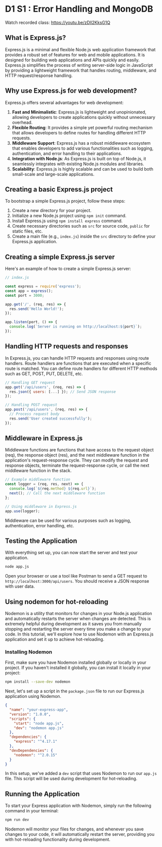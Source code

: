 # D1 S1 : Error Handling and MongoDB

Watch recorded class: https://youtu.be/zDll2KksG1Q

## What is Express.js?

Express.js is a minimal and flexible Node.js web application framework that provides a robust set of features for web and mobile applications. It is designed for building web applications and APIs quickly and easily. Express.js simplifies the process of writing server-side logic in JavaScript by providing a lightweight framework that handles routing, middleware, and HTTP request/response handling.

## Why use Express.js for web development?

Express.js offers several advantages for web development:

1. **Fast and Minimalistic**: Express.js is lightweight and unopinionated, allowing developers to create applications quickly without unnecessary overhead.
2. **Flexible Routing**: It provides a simple yet powerful routing mechanism that allows developers to define routes for handling different HTTP requests.
3. **Middleware Support**: Express.js has a robust middleware ecosystem that enables developers to add various functionalities such as logging, authentication, and error handling to their applications.
4. **Integration with Node.js**: As Express.js is built on top of Node.js, it seamlessly integrates with existing Node.js modules and libraries.
5. **Scalability**: Express.js is highly scalable and can be used to build both small-scale and large-scale applications.

## Creating a basic Express.js project

To bootstrap a simple Express.js project, follow these steps:

1. Create a new directory for your project.
2. Initialize a new Node.js project using `npm init` command.
3. Install Express.js using `npm install express` command.
4. Create necessary directories such as `src` for source code, `public` for static files, etc.
5. Create a main file (e.g., `index.js`) inside the `src` directory to define your Express.js application.

## Creating a simple Express.js server

Here's an example of how to create a simple Express.js server:

```javascript
// index.js

const express = require('express');
const app = express();
const port = 3000;

app.get('/', (req, res) => {
  res.send('Hello World!');
});

app.listen(port, () => {
  console.log(`Server is running on http://localhost:${port}`);
});
```

## Handling HTTP requests and responses

In Express.js, you can handle HTTP requests and responses using route handlers. Route handlers are functions that are executed when a specific route is matched. You can define route handlers for different HTTP methods such as GET, POST, PUT, DELETE, etc.

```javascript
// Handling GET request
app.get('/api/users', (req, res) => {
  res.json({ users: [...] }); // Send JSON response
});

// Handling POST request
app.post('/api/users', (req, res) => {
  // Process request body
  res.send('User created successfully');
});
```

## Middleware in Express.js

Middleware functions are functions that have access to the request object (req), the response object (res), and the next middleware function in the application's request-response cycle. They can modify the request and response objects, terminate the request-response cycle, or call the next middleware function in the stack.

```javascript
// Example middleware function
const logger = (req, res, next) => {
  console.log(`${req.method} ${req.url}`);
  next(); // Call the next middleware function
};

// Using middleware in Express.js
app.use(logger);
```

Middleware can be used for various purposes such as logging, authentication, error handling, etc.

## Testing the Application

With everything set up, you can now start the server and test your application.

```bash
node app.js
```

Open your browser or use a tool like Postman to send a GET request to `http://localhost:3000/api/users`. You should receive a JSON response with user data.

## Using nodemon for hot-reloading

Nodemon is a utility that monitors for changes in your Node.js application and automatically restarts the server when changes are detected. This is extremely helpful during development as it saves you from manually stopping and restarting the server every time you make a change to your code. In this tutorial, we'll explore how to use Nodemon with an Express.js application and set it up to achieve hot-reloading.

### Installing Nodemon

First, make sure you have Nodemon installed globally or locally in your project. If you haven't installed it globally, you can install it locally in your project:

```bash
npm install --save-dev nodemon
```

Next, let's set up a script in the `package.json` file to run our Express.js application using Nodemon.

```json
{
  "name": "your-express-app",
  "version": "1.0.0",
  "scripts": {
    "start": "node app.js",
    "dev": "nodemon app.js"
  },
  "dependencies": {
    "express": "^4.17.1"
  },
  "devDependencies": {
    "nodemon": "^2.0.15"
  }
}
```

In this setup, we've added a `dev` script that uses Nodemon to run our `app.js` file. This script will be used during development for hot-reloading.

## Running the Application

To start your Express application with Nodemon, simply run the following command in your terminal:

```bash
npm run dev
```

Nodemon will monitor your files for changes, and whenever you save changes to your code, it will automatically restart the server, providing you with hot-reloading functionality during development.

